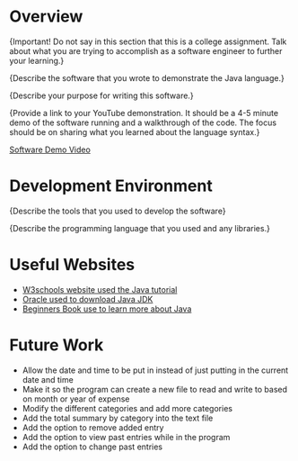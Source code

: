 # Overview

{Important! Do not say in this section that this is a college assignment. Talk about what you are trying to accomplish as a software engineer to further your learning.}

{Describe the software that you wrote to demonstrate the Java language.}

{Describe your purpose for writing this software.}

{Provide a link to your YouTube demonstration. It should be a 4-5 minute demo of the software running and a walkthrough of the code. The focus should be on sharing what you learned about the language syntax.}

[Software Demo Video](http://youtube.link.goes.here)

# Development Environment

{Describe the tools that you used to develop the software}

{Describe the programming language that you used and any libraries.}

# Useful Websites

- [W3schools website used the Java tutorial](https://www.w3schools.com/java/default.asp)
- [Oracle used to download Java JDK](https://www.oracle.com/java/technologies/downloads/ )
- [Beginners Book use to learn more about Java](https://beginnersbook.com/java-collections-tutorials/)
# Future Work

- Allow the date and time to be put in instead of just putting in the current date and time  
- Make it so the program can create a new file to read and write to based on month or year of expense
- Modify the different categories and add more categories
- Add the total summary by category into the text file
- Add the option to remove added entry
- Add the option to view past entries while in the program
- Add the option to change past entries

